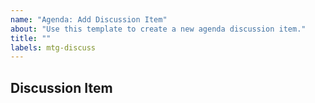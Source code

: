 ```yaml
---
name: "Agenda: Add Discussion Item"
about: "Use this template to create a new agenda discussion item."
title: ""
labels: mtg-discuss
---
```


## Discussion Item

<!-- These agenda items are discussion points, and are typically used to gather group feedback on a topic. -->
